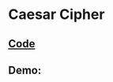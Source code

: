 # Caesar Cipher

## [Code](https://github.com/dylanbuchi/100-days-of-code/blob/main/src/day_8/caesar_cipher.py)

## Demo:

<!--
<img src= https://user-images.githubusercontent.com/52018183/103613168-c5af5e00-4f04-11eb-943b-eced25b81ad1.png width="500"> -->

